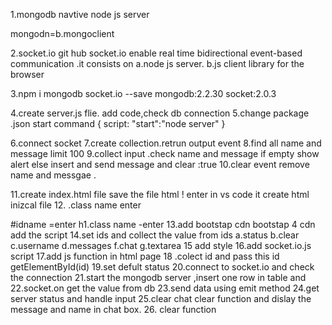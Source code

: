 1.mongodb navtive node js server

mongodn=b.mongoclient

2.socket.io git hub
socket.io enable real time bidirectional event-based communication .it consists on 
a.node js server.
b.js client library for the browser


3.npm i mongodb socket.io --save
mongodb:2.2.30
socket:2.0.3

4.create server.js flie.
add code,check db connection
5.change package .json
 start command
{
script:
"start":"node server"
}

6.connect socket
7.create collection.retrun output event
8.find all name and message limit 100
9.collect input .check name and message if empty show alert
else insert and send message and clear :true
10.clear event remove name and messgae .

11.create index.html file
save the file html 
 ! enter in vs code it create html inizcal file
 12. .class name enter <div></div>
 #idname =enter
 h1.class name -enter
 13.add bootstap cdn
 bootstap 4 cdn
  add the script
14.set ids and collect the value from ids
a.status
b.clear
c.username
d.messages
f.chat
g.textarea
15 add style
16.add socket.io.js script 
17.add js function in html page
18 .colect id and pass this id getElementById(id)
19.set defult status
20.connect to socket.io and check the connection
21.start the mongodb server ,insert one row in table and 
22.socket.on get the value from db
23.send data using emit method
24.get server status and handle input 
25.clear chat clear function and dislay the message and name in chat box.
26. clear function


